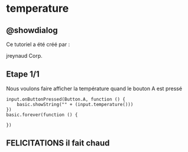 # temperature

## @showdialog
Ce tutoriel a été créé par :

jreynaud Corp.

## Etape 1/1

Nous voulons faire afficher la température quand le bouton A est pressé

```blocks
input.onButtonPressed(Button.A, function () {
    basic.showString("" + (input.temperature()))
})
basic.forever(function () {
	
})
```

## FELICITATIONS il fait chaud